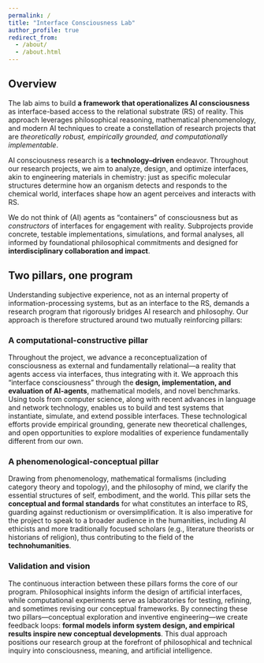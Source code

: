 ```yaml
---
permalink: /
title: "Interface Consciousness Lab"
author_profile: true
redirect_from: 
  - /about/
  - /about.html
---
```


## Overview

<!-- The project aims to develop a theoretically robust, empirically grounded, and computationally implementable  AI framework that **operationalizes consciousness as integration via interfaces** with the transcendental substrate (RS) or reality.-->
The lab aims to build **a framework that operationalizes AI consciousness** as interface-based access to the relational substrate (RS) of reality. This approach leverages philosophical reasoning, mathematical phenomenology, and modern AI techniques to create a constellation of research projects that are _theoretically robust, empirically grounded, and computationally implementable_. 

AI consciousness research is a **technology–driven** endeavor. Throughout our research projects, we aim to analyze, design, and optimize interfaces, akin to engineering materials in chemistry: just as specific molecular structures determine how an organism detects and responds to the chemical world, interfaces shape how an agent perceives and interacts with RS.

We do not think of (AI) agents as “containers” of consciousness but as _constructors_ of interfaces for engagement with reality. Subprojects provide concrete, testable implementations, simulations, and formal analyses, all informed by foundational philosophical commitments and designed for **interdisciplinary collaboration and impact**.

## Two pillars, one program

Understanding subjective experience, not as an internal property of information-processing systems, but as an interface to the RS, demands a research program that rigorously bridges AI research and philosophy.  Our approach is therefore structured around two mutually reinforcing pillars:

### A computational-constructive pillar
Throughout the project, we advance a reconceptualization of consciousness as external and fundamentally relational—a reality that agents access via interfaces, thus integrating with it. We approach this “interface consciousness” through the **design, implementation, and evaluation of AI-agents**, mathematical models, and novel benchmarks. Using tools from computer science, along with recent advances in language and network technology, enables us to build and test systems that instantiate, simulate, and extend possible interfaces. These technological efforts provide empirical grounding, generate new theoretical challenges, and open opportunities to explore modalities of experience fundamentally different from our own.
### A phenomenological-conceptual pillar
Drawing from phenomenology, mathematical formalisms (including category theory and topology), and the philosophy of mind, we clarify the essential structures of self, embodiment, and the world. This pillar sets the **conceptual and formal standards** for what constitutes an interface to RS, guarding against reductionism or oversimplification. It is also imperative for the project to speak to a broader audience in the humanities, including AI ethicists and more traditionally focused scholars (e.g., literature theorists or historians of religion), thus contributing to the field of the **technohumanities**.
### Validation and vision
The continuous interaction between these pillars forms the core of our program. Philosophical insights inform the design of artificial interfaces, while computational experiments serve as laboratories for testing, refining, and sometimes revising our conceptual frameworks. By connecting these two pillars—conceptual exploration and inventive engineering—we create feedback loops: **formal models inform system design, and empirical results inspire new conceptual developments**. This dual approach positions our research group at the forefront of philosophical and technical inquiry into consciousness, meaning, and artificial intelligence.
